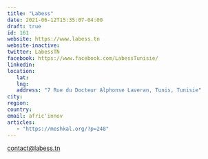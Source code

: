 ```yaml
---
title: "Labess"
date: 2021-06-12T15:35:07-04:00
draft: true
id: 161
website: https://www.labess.tn
website-inactive: 
twitter: LabessTN
facebook: https://www.facebook.com/LabessTunisie/
linkedin: 
location: 
   lat: 
   lng: 
   address: "7 Rue du Docteur Alphonse Laveran, Tunis, Tunisie"
city: 
region: 
country: 
email: afric'innov
articles:
   - "https://meshkal.org/?p=248"
---
```

contact@labess.tn

